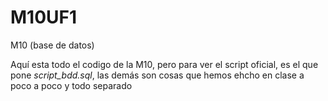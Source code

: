 # M10UF1
M10 (base de datos)

Aquí esta todo el codigo de la M10, pero para ver el script oficial, es el que pone *script_bdd.sql*, las demás son cosas que hemos ehcho en clase a poco a poco y todo separado
